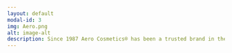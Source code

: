 ```yaml
---
layout: default
modal-id: 3
img: Aero.png
alt: image-alt
description: Since 1987 Aero Cosmetics® has been a trusted brand in the aviation industry. We are committed to only using the best products in aviation to ensure amazing results leaving your aircraft exceptionally shiny and protected.
---
```

